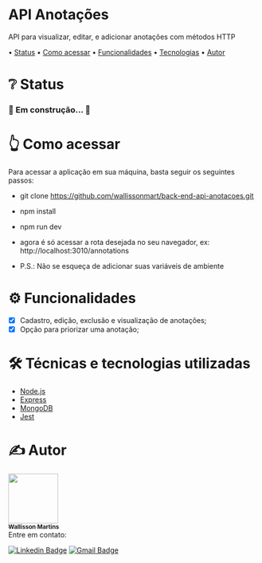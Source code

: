 <h1 align="left">API Anotações</h1>
<p align="left">API para visualizar, editar, e adicionar anotações com métodos HTTP</p>

<p align="left"> •
 <a href="#status">Status</a> •
 <a href="#acessar">Como acessar</a> • 
 <a href="#funcionalidades">Funcionalidades</a> • 
 <a href="#tecnologias">Tecnologias</a> • 
 <a href="#autor">Autor</a>
</p>

<h1 align="left" id="status">❔ Status</h1>

<h3 align="left"> 
  🚧 Em construção... 🚧
</h3>

<h1 align="left" id="acessar">👆 Como acessar</h1>
Para acessar a aplicação em sua máquina, basta seguir os seguintes passos:

- git clone https://github.com/wallissonmart/back-end-api-anotacoes.git

- npm install

- npm run dev

- agora é só acessar a rota desejada no seu navegador, ex: http://localhost:3010/annotations

- P.S.: Não se esqueça de adicionar suas variáveis de ambiente

<h1 align="left" id="funcionalidades">⚙️ Funcionalidades</h1>

- [x] Cadastro, edição, exclusão e visualização de anotações;
- [x] Opção para priorizar uma anotação;

<h1 align="left" id="tecnologias">🛠️ Técnicas e tecnologias utilizadas</h1>

- [Node.js](https://nodejs.org/en/docs/)
- [Express](https://expressjs.com/pt-br/starter/hello-world.html)
- [MongoDB](https://www.mongodb.com/docs/)
- [Jest](https://jestjs.io/pt-BR/docs/getting-started)

<h1 align="left" id="autor">✍️ Autor</h1>
<a href="https://github.com/wallissonmart">
 <img src="https://avatars.githubusercontent.com/u/93344198?s=400&u=efc1c28e0cfb7b7e29bdf3ac50a79d0ddcf8b467&v=4" width="100px;" alt=""/>
 <br/>
 <sub><b>Wallisson Martins</b></sub></a>
<br/>
Entre em contato:

[![Linkedin Badge](https://img.shields.io/badge/-Wallisson-blue?style=flat-square&logo=Linkedin&logoColor=white&link=https://www.linkedin.com/in/wallisson-martins-/)](https://www.linkedin.com/in/wallisson-martins-/) 
[![Gmail Badge](https://img.shields.io/badge/-wallissonmartins37@gmail.com-c14438?style=flat-square&logo=Gmail&logoColor=white&link=mailto:wallissonmartins37@gmail.com)](mailto:wallissonmartins37@gmail.com)

